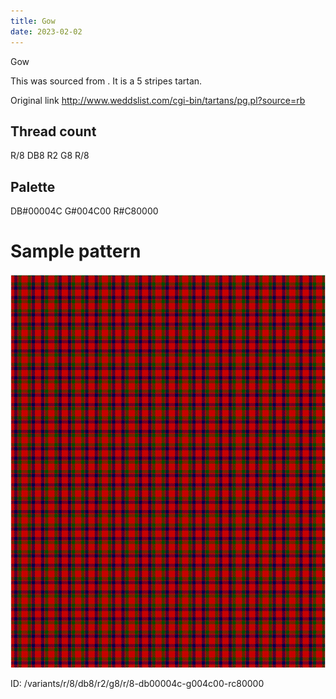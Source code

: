 ```yaml
---
title: Gow
date: 2023-02-02
---
```

Gow

This was sourced from <no value>.  It is a 5 stripes tartan.

Original link http://www.weddslist.com/cgi-bin/tartans/pg.pl?source=rb

## Thread count
R/8 DB8 R2 G8 R/8

## Palette
DB#00004C G#004C00 R#C80000

# Sample pattern

![Tartan detail](tartan.png "R/8 DB8 R2 G8 R/8 tartan")

ID: /variants/r/8/db8/r2/g8/r/8-db00004c-g004c00-rc80000